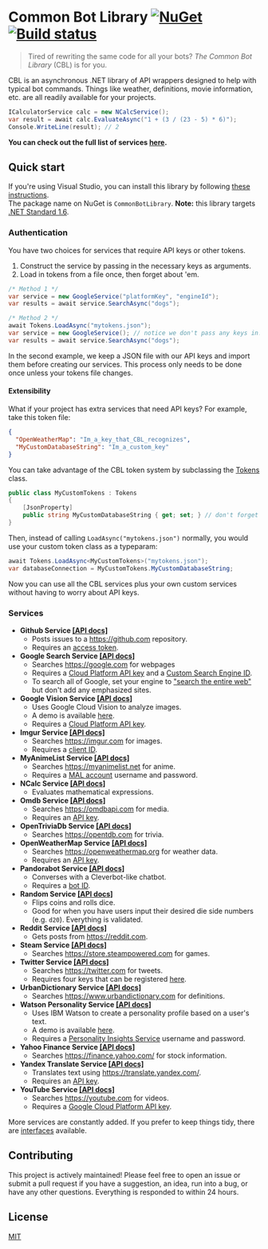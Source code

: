 # Common Bot Library [![NuGet](https://img.shields.io/nuget/v/CommonBotLibrary.svg?maxAge=43200)](https://www.nuget.org/packages/CommonBotLibrary) [![Build status](https://ci.appveyor.com/api/projects/status/mcli9fa0refvotfm?svg=true)](https://ci.appveyor.com/project/bcanseco/common-bot-library)

> Tired of rewriting the same code for all your bots? *The Common Bot Library* (CBL) is for you.

CBL is an asynchronous .NET library of API wrappers designed to help with typical bot commands. Things like weather, definitions, movie information, etc. are all readily available for your projects.

```c#
ICalculatorService calc = new NCalcService();
var result = await calc.EvaluateAsync("1 + (3 / (23 - 5) * 6)");
Console.WriteLine(result); // 2
```
**You can check out the full list of services [here](#services).**

## Quick start
If you're using Visual Studio, you can install this library by following [these instructions](https://docs.microsoft.com/en-us/nuget/tools/package-manager-ui).  
The package name on NuGet is `CommonBotLibrary`. **Note:** this library targets [.NET Standard 1.6](https://docs.microsoft.com/en-us/dotnet/standard/library#net-platforms-support).

### Authentication
You have two choices for services that require API keys or other tokens.
1. Construct the service by passing in the necessary keys as arguments.
2. Load in tokens from a file once, then forget about 'em.

```c#
/* Method 1 */
var service = new GoogleService("platformKey", "engineId");
var results = await service.SearchAsync("dogs");

/* Method 2 */
await Tokens.LoadAsync("mytokens.json");
var service = new GoogleService(); // notice we don't pass any keys in!
var results = await service.SearchAsync("dogs");
```

In the second example, we keep a JSON file with our API keys and import them before creating our services. This process only needs to be done once unless your tokens file changes.  

#### Extensibility
What if your project has extra services that need API keys?
For example, take this token file:
```json
{
  "OpenWeatherMap": "Im_a_key_that_CBL_recognizes",
  "MyCustomDatabaseString": "Im_a_custom_key"
}
```
You can take advantage of the CBL token system by subclassing the [Tokens](src/CommonBotLibrary/Tokens.cs) class.
```c#
public class MyCustomTokens : Tokens
{
    [JsonProperty]
    public string MyCustomDatabaseString { get; set; } // don't forget the setter!
}
```
Then, instead of calling `LoadAsync("mytokens.json")` normally, you would use your custom token class as a typeparam:
```c#
await Tokens.LoadAsync<MyCustomTokens>("mytokens.json");
var databaseConnection = MyCustomTokens.MyCustomDatabaseString;
```
Now you can use all the CBL services plus your own custom services without having to worry about API keys.

### Services
* **Github Service [[API docs]](https://bcanseco.github.io/common-bot-library/api/CommonBotLibrary.Services.GithubService.html)**
   * Posts issues to a https://github.com repository.
   * Requires an [access token](https://github.com/settings/tokens).
* **Google Search Service [[API docs]](https://bcanseco.github.io/common-bot-library/api/CommonBotLibrary.Services.GoogleSearchService.html)**
   * Searches https://google.com for webpages
   * Requires a [Cloud Platform API key](https://support.google.com/cloud/answer/6158862?hl=en) and a [Custom Search Engine ID](https://support.google.com/customsearch/answer/2649143?hl=en).
   * To search all of Google, set your engine to ["search the entire web"](https://support.google.com/customsearch/answer/2631040?hl=en) but don't add any emphasized sites.
* **Google Vision Service [[API docs]](https://bcanseco.github.io/common-bot-library/api/CommonBotLibrary.Services.GoogleVisionService.html)**
   * Uses Google Cloud Vision to analyze images.
   * A demo is available [here](http://cloud.google.com/vision).
   * Requires a [Cloud Platform API key](https://support.google.com/cloud/answer/6158862?hl=en).
* **Imgur Service [[API docs]](https://bcanseco.github.io/common-bot-library/api/CommonBotLibrary.Services.ImgurService.html)**
   * Searches https://imgur.com for images.
   * Requires a [client ID](https://api.imgur.com/oauth2/addclient).
* **MyAnimeList Service [[API docs]](https://bcanseco.github.io/common-bot-library/api/CommonBotLibrary.Services.MyAnimeListService.html)**
   * Searches https://myanimelist.net for anime.
   * Requires a [MAL account](https://myanimelist.net/register.php) username and password.
* **NCalc Service [[API docs]](https://bcanseco.github.io/common-bot-library/api/CommonBotLibrary.Services.NCalcService.html)**
   * Evaluates mathematical expressions.
* **Omdb Service [[API docs]](https://bcanseco.github.io/common-bot-library/api/CommonBotLibrary.Services.OmdbService.html)**
   * Searches https://omdbapi.com for media.
   * Requires an [API key](http://www.omdbapi.com/apikey.aspx).
* **OpenTriviaDb Service [[API docs]](https://bcanseco.github.io/common-bot-library/api/CommonBotLibrary.Services.OpenTriviaDbService.html)**
   * Searches https://opentdb.com for trivia.
* **OpenWeatherMap Service [[API docs]](https://bcanseco.github.io/common-bot-library/api/CommonBotLibrary.Services.OpenWeatherMapService.html)**
   * Searches https://openweathermap.org for weather data.
   * Requires an [API key](https://openweathermap.org/appid).
* **Pandorabot Service [[API docs]](https://bcanseco.github.io/common-bot-library/api/CommonBotLibrary.Services.PandorabotService.html)**
   * Converses with a Cleverbot-like chatbot.
   * Requires a [bot ID](https://www.pandorabots.com).
* **Random Service [[API docs]](https://bcanseco.github.io/common-bot-library/api/CommonBotLibrary.Services.RandomService.html)**
   * Flips coins and rolls dice.
   * Good for when you have users input their desired die side numbers (e.g. `d20`). Everything is validated.
* **Reddit Service [[API docs]](https://bcanseco.github.io/common-bot-library/api/CommonBotLibrary.Services.RedditService.html)**
   * Gets posts from https://reddit.com.
* **Steam Service [[API docs]](https://bcanseco.github.io/common-bot-library/api/CommonBotLibrary.Services.SteamService.html)**
   * Searches https://store.steampowered.com for games.
* **Twitter Service [[API docs]](https://bcanseco.github.io/common-bot-library/api/CommonBotLibrary.Services.TwitterService.html)**
   * Searches https://twitter.com for tweets.
   * Requires four keys that can be registered [here](https://apps.twitter.com/).
* **UrbanDictionary Service [[API docs]](https://bcanseco.github.io/common-bot-library/api/CommonBotLibrary.Services.UrbanDictionaryService.html)**
   * Searches https://www.urbandictionary.com for definitions.
* **Watson Personality Service [[API docs]](https://bcanseco.github.io/common-bot-library/api/CommonBotLibrary.Services.WatsonPersonalityService.html)**
   * Uses IBM Watson to create a personality profile based on a user's text.
   * A demo is available [here](https://personality-insights-livedemo.mybluemix.net/).
   * Requires a [Personality Insights Service](https://console.bluemix.net/catalog/services/personality-insights/) username and password.
* **Yahoo Finance Service [[API docs]](https://bcanseco.github.io/common-bot-library/api/CommonBotLibrary.Services.YahooFinanceService.html)**
   * Searches https://finance.yahoo.com/ for stock information.
* **Yandex Translate Service [[API docs]](https://bcanseco.github.io/common-bot-library/api/CommonBotLibrary.Services.YandexTranslateService.html)**
   * Translates text using https://translate.yandex.com/.
   * Requires an [API key](https://tech.yandex.com/keys/get/?service=trnsl).
* **YouTube Service [[API docs]](https://bcanseco.github.io/common-bot-library/api/CommonBotLibrary.Services.YouTubeService.html)**
   * Searches https://youtube.com for videos.
   * Requires a [Google Cloud Platform API key](https://support.google.com/cloud/answer/6158862?hl=en).

More services are constantly added. If you prefer to keep things tidy, there are [interfaces](src/CommonBotLibrary/Interfaces) available.

## Contributing
This project is actively maintained! Please feel free to open an issue or submit a pull request if you have a suggestion, an idea, run into a bug, or have any other questions. Everything is responded to within 24 hours.

## License

[MIT](LICENSE)
